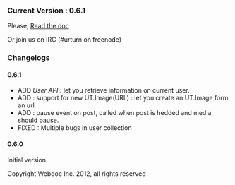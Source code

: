 ### Current Version : 0.6.1 


Please, [Read the doc](http://webdoc.github.com/urturn-expression-api)

Or join us on IRC (#urturn on freenode)

### Changelogs

#### 0.6.1

- ADD *User API* : let you retrieve information on current user.
- ADD : support for new UT.Image(URL) : let you create an UT.Image form an url.
- ADD : pause event on post, called when post is hedded and media should pause.
- FIXED : Multiple bugs in user collection

#### 0.6.0
Initial version


Copyright Webdoc Inc. 2012, all rights reserved
